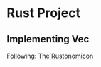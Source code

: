 # Rust Project

## Implementing Vec

Following: [The Rustonomicon](https://doc.rust-lang.org/nomicon/vec/vec.html)


